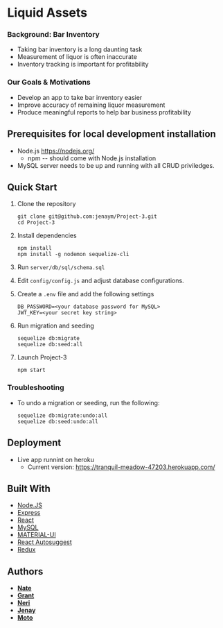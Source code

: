# Liquid Assets

### Background: Bar Inventory
* Taking bar inventory is a long daunting task
* Measurement of liquor is often inaccurate
* Inventory tracking is important for profitability

### Our Goals & Motivations
* Develop an app to take bar inventory easier
* Improve accuracy of remaining liquor measurement
* Produce meaningful reports to help bar business profitability

## Prerequisites for local development installation
* Node.js https://nodejs.org/
  * npm -- should come with Node.js installation
* MySQL server needs to be up and running with all CRUD priviledges.

## Quick Start

1. Clone the repository
    ```
    git clone git@github.com:jenaym/Project-3.git
    cd Project-3
    ```

2. Install dependencies
    ```
    npm install
    npm install -g nodemon sequelize-cli
    ```

3. Run `server/db/sql/schema.sql`

4. Edit `config/config.js` and adjust database configurations.

5. Create a `.env` file and add the following settings
    ```
    DB_PASSWORD=<your database password for MySQL>
    JWT_KEY=<your secret key string>
    ```

6. Run migration and seeding
    ```
    sequelize db:migrate
    sequelize db:seed:all
    ```

7. Launch Project-3
    ```
    npm start
    ```

### Troubleshooting

* To undo a migration or seeding, run the following:
    ```
    sequelize db:migrate:undo:all
    sequelize db:seed:undo:all
    ```

## Deployment
* Live app runnint on heroku
  * Current version: https://tranquil-meadow-47203.herokuapp.com/

## Built With

* [Node.JS](https://nodejs.org/)
* [Express](http://expressjs.com/)
* [React](https://reactjs.org/)
* [MySQL](https://www.mysql.com/)
* [MATERIAL-UI](https://material-ui.com/)
* [React Autosuggest](https://react-autosuggest.js.org/)
* [Redux](https://redux.js.org/)

## Authors
* [__Nate__](https://github.com/nholdsworth) 
* [__Grant__](https://github.com/jgrantlyons)
* [__Neri__](https://github.com/xoamara)
* [__Jenay__](https://github.com/jenaym)
* [__Moto__](https://github.com/mmakino)

